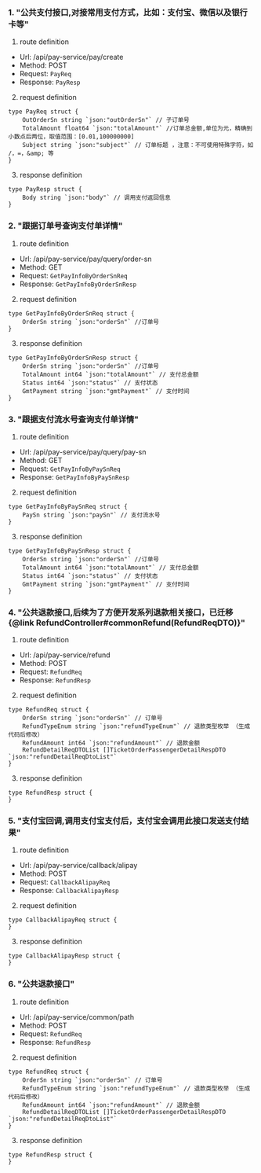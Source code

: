 ### 1. "公共支付接口,对接常用支付方式，比如：支付宝、微信以及银行卡等"

1. route definition

- Url: /api/pay-service/pay/create
- Method: POST
- Request: `PayReq`
- Response: `PayResp`

2. request definition



```golang
type PayReq struct {
	OutOrderSn string `json:"outOrderSn"` // 子订单号
	TotalAmount float64 `json:"totalAmount"` //订单总金额,单位为元，精确到小数点后两位，取值范围：[0.01,100000000]
	Subject string `json:"subject"` // 订单标题 ，注意：不可使用特殊字符，如 /，=，&amp; 等
}
```


3. response definition



```golang
type PayResp struct {
	Body string `json:"body"` // 调用支付返回信息
}
```

### 2. "跟据订单号查询支付单详情"

1. route definition

- Url: /api/pay-service/pay/query/order-sn
- Method: GET
- Request: `GetPayInfoByOrderSnReq`
- Response: `GetPayInfoByOrderSnResp`

2. request definition



```golang
type GetPayInfoByOrderSnReq struct {
	OrderSn string `json:"orderSn"` //订单号
}
```


3. response definition



```golang
type GetPayInfoByOrderSnResp struct {
	OrderSn string `json:"orderSn"` //订单号
	TotalAmount int64 `json:"totalAmount"` // 支付总金额
	Status int64 `json:"status"` // 支付状态
	GmtPayment string `json:"gmtPayment"` // 支付时间
}
```

### 3. "跟据支付流水号查询支付单详情"

1. route definition

- Url: /api/pay-service/pay/query/pay-sn
- Method: GET
- Request: `GetPayInfoByPaySnReq`
- Response: `GetPayInfoByPaySnResp`

2. request definition



```golang
type GetPayInfoByPaySnReq struct {
	PaySn string `json:"paySn"` // 支付流水号
}
```


3. response definition



```golang
type GetPayInfoByPaySnResp struct {
	OrderSn string `json:"orderSn"` //订单号
	TotalAmount int64 `json:"totalAmount"` // 支付总金额
	Status int64 `json:"status"` // 支付状态
	GmtPayment string `json:"gmtPayment"` // 支付时间
}
```

### 4. "公共退款接口,后续为了方便开发系列退款相关接口，已迁移 {@link RefundController#commonRefund(RefundReqDTO)}"

1. route definition

- Url: /api/pay-service/refund
- Method: POST
- Request: `RefundReq`
- Response: `RefundResp`

2. request definition



```golang
type RefundReq struct {
	OrderSn string `json:"orderSn"` // 订单号
	RefundTypeEnum string `json:"refundTypeEnum"` // 退款类型枚举 （生成代码后修改）
	RefundAmount int64 `json:"refundAmount"` // 退款金额
	RefundDetailReqDTOList []TicketOrderPassengerDetailRespDTO `json:"refundDetailReqDtoList"`
}
```


3. response definition



```golang
type RefundResp struct {
}
```

### 5. "支付宝回调,调用支付宝支付后，支付宝会调用此接口发送支付结果"

1. route definition

- Url: /api/pay-service/callback/alipay
- Method: POST
- Request: `CallbackAlipayReq`
- Response: `CallbackAlipayResp`

2. request definition



```golang
type CallbackAlipayReq struct {
}
```


3. response definition



```golang
type CallbackAlipayResp struct {
}
```

### 6. "公共退款接口"

1. route definition

- Url: /api/pay-service/common/path
- Method: POST
- Request: `RefundReq`
- Response: `RefundResp`

2. request definition



```golang
type RefundReq struct {
	OrderSn string `json:"orderSn"` // 订单号
	RefundTypeEnum string `json:"refundTypeEnum"` // 退款类型枚举 （生成代码后修改）
	RefundAmount int64 `json:"refundAmount"` // 退款金额
	RefundDetailReqDTOList []TicketOrderPassengerDetailRespDTO `json:"refundDetailReqDtoList"`
}
```


3. response definition



```golang
type RefundResp struct {
}
```

